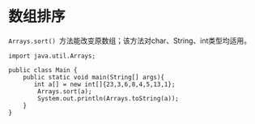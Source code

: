 # 数组排序
`Arrays.sort() `方法能改变原数组；该方法对char、String、int类型均适用。

	import java.util.Arrays;
	
	public class Main {
	    public static void main(String[] args){
	       int a[] = new int[]{23,3,6,8,4,5,13,1};
	        Arrays.sort(a);
	        System.out.println(Arrays.toString(a));
	    }
	}